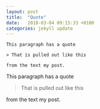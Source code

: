 ```yaml
---
layout: post
title:  "Quote"
date:   2018-03-04 09:15:33 +0100
categories: jekyll update
---
```


```
This paragraph has a quote

> That is pulled out like this

from the text my post.
```

This paragraph has a quote

> That is pulled out like this

from the text my post.